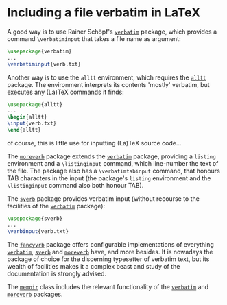 # Including a file verbatim in LaTeX

A good way is to use Rainer Sch&ouml;pf's [`verbatim`](http://ctan.org/pkg/verbatim) package,
which provides a command `\verbatiminput` that takes a file name as
argument:
```latex
\usepackage{verbatim}
...
\verbatiminput{verb.txt}
```
Another way is to use the `alltt` environment, which
requires the [`alltt`](http://ctan.org/pkg/alltt) package.  The environment interprets its
contents 'mostly' verbatim, but executes any (La)TeX commands it
finds:
```latex
\usepackage{alltt}
...
\begin{alltt}
\input{verb.txt}
\end{alltt}
```
of course, this is little use for inputting (La)TeX source
code&hellip;

The [`moreverb`](http://ctan.org/pkg/moreverb) package extends the [`verbatim`](http://ctan.org/pkg/verbatim) package,
providing a `listing` environment and a `\listinginput`
command, which line-number the text of the file.  The package also has
a `\verbatimtabinput` command, that honours TAB characters in
the input (the package's `listing` environment and the
`\listinginput` command also both honour TAB).

The [`sverb`](http://ctan.org/pkg/sverb) package provides verbatim input (without recourse
to the facilities of the [`verbatim`](http://ctan.org/pkg/verbatim) package):
```latex
\usepackage{sverb}
...
\verbinput{verb.txt}
```

The [`fancyvrb`](http://ctan.org/pkg/fancyvrb) package offers configurable implementations of
everything [`verbatim`](http://ctan.org/pkg/verbatim), [`sverb`](http://ctan.org/pkg/sverb) and [`moreverb`](http://ctan.org/pkg/moreverb)
have, and more besides.  It is nowadays the package of choice for the
discerning typesetter of verbatim text, but its wealth of facilities
makes it a complex beast and study of the documentation is strongly
advised.

The [`memoir`](http://ctan.org/pkg/memoir) class includes the relevant functionality of the
[`verbatim`](http://ctan.org/pkg/verbatim) and [`moreverb`](http://ctan.org/pkg/moreverb) packages.

